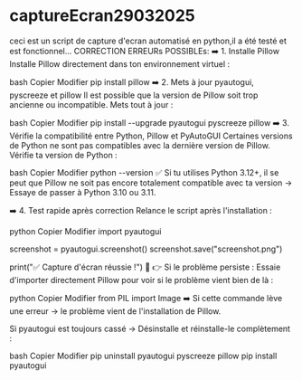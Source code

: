 # captureEcran29032025
ceci est un script de capture d'ecran automatisé en python,il a été testé et est fonctionnel...
CORRECTION ERREURs POSSIBLEs:
➡️ 1. Installe Pillow
Installe Pillow directement dans ton environnement virtuel :

bash
Copier
Modifier
pip install pillow
➡️ 2. Mets à jour pyautogui, pyscreeze et pillow
Il est possible que la version de Pillow soit trop ancienne ou incompatible. Mets tout à jour :

bash
Copier
Modifier
pip install --upgrade pyautogui pyscreeze pillow
➡️ 3. Vérifie la compatibilité entre Python, Pillow et PyAutoGUI
Certaines versions de Python ne sont pas compatibles avec la dernière version de Pillow. Vérifie ta version de Python :

bash
Copier
Modifier
python --version
✅ Si tu utilises Python 3.12+, il se peut que Pillow ne soit pas encore totalement compatible avec ta version → Essaye de passer à Python 3.10 ou 3.11.

➡️ 4. Test rapide après correction
Relance le script après l'installation :

python
Copier
Modifier
import pyautogui

screenshot = pyautogui.screenshot()
screenshot.save("screenshot.png")

print("✅ Capture d'écran réussie !")
🔎 👉 Si le problème persiste :
Essaie d'importer directement Pillow pour voir si le problème vient bien de là :

python
Copier
Modifier
from PIL import Image
➡️ Si cette commande lève une erreur → le problème vient de l'installation de Pillow.

Si pyautogui est toujours cassé → Désinstalle et réinstalle-le complètement :

bash
Copier
Modifier
pip uninstall pyautogui pyscreeze pillow
pip install pyautogui

